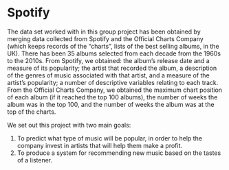 # Spotify

The data set worked with in this group project has been obtained by merging data collected from Spotify and the Official Charts
Company (which keeps records of the “charts”, lists of the best selling albums, in the UK). There has been 35 albums selected from each decade from the 1960s to the 2010s. From
Spotify, we obtained: the album’s release date and a measure of its popularity; the artist that recorded the album,
a description of the genres of music associated with that artist, and a measure of the artist’s popularity; a number
of descriptive variables relating to each track. From the Official
Charts Company, we obtained the maximum chart position of each album (if it reached the top 100 albums), the
number of weeks the album was in the top 100, and the number of weeks the album was at the top of the charts.

We set out this project with two main goals:

1. To predict what type of music will be popular, in order to help the company invest in artists that will help
them make a profit.
2. To produce a system for recommending new music based on the tastes of a listener.
